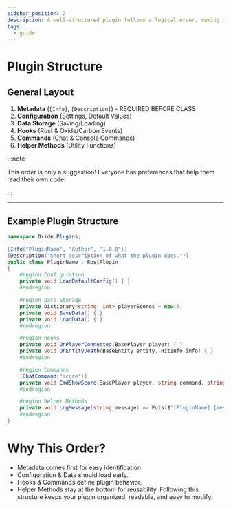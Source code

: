 ```yaml
---
sidebar_position: 2
description: A well-structured plugin follows a logical order, making it easier to read, maintain, and extend.
tags:
  - guide
---
```


# Plugin Structure  

## General Layout    

1. **Metadata** (`[Info]`, `[Description]`)  - REQUIRED BEFORE CLASS
2. **Configuration** (Settings, Default Values)  
3. **Data Storage** (Saving/Loading)  
4. **Hooks** (Rust & Oxide/Carbon Events)  
5. **Commands** (Chat & Console Commands)  
6. **Helper Methods** (Utility Functions)  

:::note

This order is only a suggestion! Everyone has preferences that help them read their own code.

:::


---

## Example Plugin Structure

```csharp
namespace Oxide.Plugins;

[Info("PluginName", "Author", "1.0.0")]
[Description("Short description of what the plugin does.")]
public class PluginName : RustPlugin
{
    #region Configuration
    private void LoadDefaultConfig() { }
    #endregion

    #region Data Storage
    private Dictionary<string, int> playerScores = new();
    private void SaveData() { }
    private void LoadData() { }
    #endregion

    #region Hooks
    private void OnPlayerConnected(BasePlayer player) { }
    private void OnEntityDeath(BaseEntity entity, HitInfo info) { }
    #endregion

    #region Commands
    [ChatCommand("score")]
    private void CmdShowScore(BasePlayer player, string command, string[] args) { }
    #endregion

    #region Helper Methods
    private void LogMessage(string message) => Puts($"[PluginName] {message}");
    #endregion
}
```
# Why This Order?
- Metadata comes first for easy identification.
- Configuration & Data should load early.
- Hooks & Commands define plugin behavior.
- Helper Methods stay at the bottom for reusability.
Following this structure keeps your plugin organized, readable, and easy to modify.